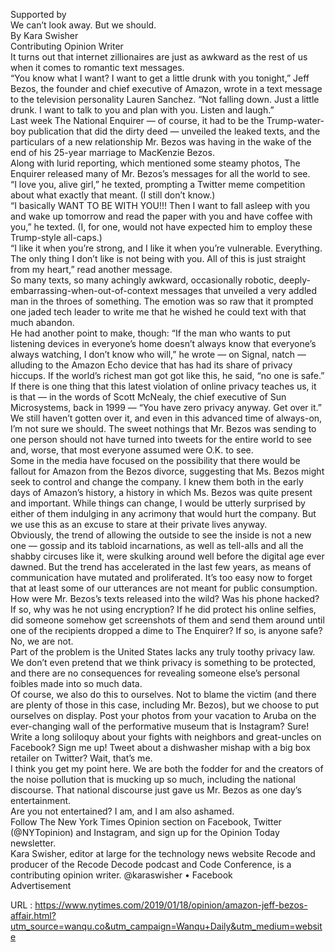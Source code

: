   Supported by  
    We can’t look away. But we should.   
    By Kara Swisher  
     Contributing Opinion Writer   
    It turns out that internet zillionaires are just as awkward as the rest of us when it comes to romantic text messages.   
    “You know what I want? I want to get a little drunk with you tonight,” Jeff Bezos, the founder and chief executive of Amazon, wrote in a text message to the television personality Lauren Sanchez. “Not falling down. Just a little drunk. I want to talk to you and plan with you. Listen and laugh.”  
    Last week The National Enquirer — of course, it had to be the Trump-water-boy publication that did the dirty deed — unveiled the leaked texts, and the particulars of a new relationship Mr. Bezos was having in the wake of the end of his 25-year marriage to MacKenzie Bezos.  
    Along with lurid reporting, which mentioned some steamy photos, The Enquirer released many of Mr. Bezos’s messages for all the world to see.  
    “I love you, alive girl,” he texted, prompting a Twitter meme competition about what exactly that meant. (I still don’t know.)  
    “I basically WANT TO BE WITH YOU!!! Then I want to fall asleep with you and wake up tomorrow and read the paper with you and have coffee with you,” he texted. (I, for one, would not have expected him to employ these Trump-style all-caps.)  
    “I like it when you’re strong, and I like it when you’re vulnerable. Everything. The only thing I don’t like is not being with you. All of this is just straight from my heart,” read another message.  
    So many texts, so many achingly awkward, occasionally robotic, deeply-embarrassing-when-out-of-context messages that unveiled a very addled man in the throes of something. The emotion was so raw that it prompted one jaded tech leader to write me that he wished he could text with that much abandon.  
    He had another point to make, though: “If the man who wants to put listening devices in everyone’s home doesn’t always know that everyone’s always watching, I don’t know who will,” he wrote — on Signal, natch — alluding to the Amazon Echo device that has had its share of privacy hiccups. If the world’s richest man got got like this, he said, “no one is safe.”   
    If there is one thing that this latest violation of online privacy teaches us, it is that — in the words of Scott McNealy, the chief executive of Sun Microsystems, back in 1999 — “You have zero privacy anyway. Get over it.”   
    We still haven’t gotten over it, and even in this advanced time of always-on, I’m not sure we should. The sweet nothings that Mr. Bezos was sending to one person should not have turned into tweets for the entire world to see and, worse, that most everyone assumed were O.K. to see.  
    Some in the media have focused on the possibility that there would be fallout for Amazon from the Bezos divorce, suggesting that Ms. Bezos might seek to control and change the company. I knew them both in the early days of Amazon’s history, a history in which Ms. Bezos was quite present and important. While things can change, I would be utterly surprised by either of them indulging in any acrimony that would hurt the company. But we use this as an excuse to stare at their private lives anyway.  
    Obviously, the trend of allowing the outside to see the inside is not a new one — gossip and its tabloid incarnations, as well as tell-alls and all the shabby circuses like it, were skulking around well before the digital age ever dawned. But the trend has accelerated in the last few years, as means of communication have mutated and proliferated. It’s too easy now to forget that at least some of our utterances are not meant for public consumption.  
    How were Mr. Bezos’s texts released into the wild? Was his phone hacked? If so, why was he not using encryption? If he did protect his online selfies, did someone somehow get screenshots of them and send them around until one of the recipients dropped a dime to The Enquirer? If so, is anyone safe?  
    No, we are not.  
    Part of the problem is the United States lacks any truly toothy privacy law. We don’t even pretend that we think privacy is something to be protected, and there are no consequences for revealing someone else’s personal foibles made into so much data.  
    Of course, we also do this to ourselves. Not to blame the victim (and there are plenty of those in this case, including Mr. Bezos), but we choose to put ourselves on display. Post your photos from your vacation to Aruba on the ever-changing wall of the performative museum that is Instagram? Sure! Write a long soliloquy about your fights with neighbors and great-uncles on Facebook? Sign me up! Tweet about a dishwasher mishap with a big box retailer on Twitter? Wait, that’s me.  
    I think you get my point here. We are both the fodder for and the creators of the noise pollution that is mucking up so much, including the national discourse. That national discourse just gave us Mr. Bezos as one day’s entertainment.  
    Are you not entertained? I am, and I am also ashamed.  
    Follow The New York Times Opinion section on Facebook, Twitter (@NYTopinion) and Instagram, and sign up for the Opinion Today newsletter.   
    Kara Swisher, editor at large for the technology news website Recode and producer of the Recode Decode podcast and Code Conference, is a contributing opinion writer.  @karaswisher • Facebook   
    Advertisement  
    
  URL : https://www.nytimes.com/2019/01/18/opinion/amazon-jeff-bezos-affair.html?utm_source=wanqu.co&utm_campaign=Wanqu+Daily&utm_medium=website
